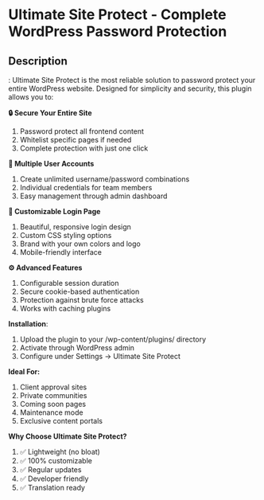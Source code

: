 <h1>Ultimate Site Protect - Complete WordPress Password Protection</h1>

<h2>Description</h2>:
Ultimate Site Protect is the most reliable solution to password protect your entire WordPress website. Designed for simplicity and security, this plugin allows you to:

**🔒 Secure Your Entire Site**
 1. Password protect all frontend content
 2. Whitelist specific pages if needed
 3. Complete protection with just one click

**👥 Multiple User Accounts**
 1. Create unlimited username/password combinations
 2. Individual credentials for team members
 3. Easy management through admin dashboard

**🎨 Customizable Login Page**
 1. Beautiful, responsive login design
 2. Custom CSS styling options
 3. Brand with your own colors and logo
 4. Mobile-friendly interface

**⚙️ Advanced Features**
 1. Configurable session duration
 2. Secure cookie-based authentication
 3. Protection against brute force attacks
 4. Works with caching plugins

**Installation**:
 1. Upload the plugin to your /wp-content/plugins/ directory
 2. Activate through WordPress admin
 3. Configure under Settings → Ultimate Site Protect

**Ideal For:**
 1. Client approval sites
 2. Private communities
 3. Coming soon pages
 4. Maintenance mode
 5. Exclusive content portals

**Why Choose Ultimate Site Protect?**

 1. ✅ Lightweight (no bloat)
 2. ✅ 100% customizable
 3. ✅ Regular updates
 4. ✅ Developer friendly
 5. ✅ Translation ready
